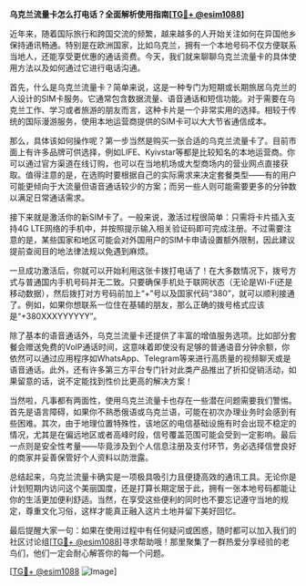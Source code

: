 **乌克兰流量卡怎么打电话？全面解析使用指南[[TG💪+ @esim1088](https://t.me/s/esim1088)]**

近年来，随着国际旅行和跨国交流的频繁，越来越多的人开始关注如何在异国他乡保持通讯畅通。特别是在欧洲国家，比如乌克兰，拥有一个本地号码不仅方便联系当地人，还能享受更优惠的通话资费。今天，我们就来聊聊乌克兰流量卡的具体使用方法以及如何通过它进行电话沟通。

首先，什么是乌克兰流量卡？简单来说，这是一种专门为短期或长期旅居乌克兰的人设计的SIM卡服务。它通常包含数据流量、语音通话和短信功能。对于需要在乌克兰工作、学习或者旅游的朋友而言，这种卡片是一个非常实用的选择。相较于传统的国际漫游服务，使用本地运营商提供的SIM卡可以大大节省通信成本。

那么，具体该如何操作呢？第一步当然是购买一张合适的乌克兰流量卡了。目前市面上有许多品牌可供选择，例如LIFE、Kyivstar等都是比较知名的本地运营商。你可以通过官方渠道在线订购，也可以在当地机场或大型商场内的营业网点直接获取。值得注意的是，在选购时要根据自己的实际需求来决定套餐类型——有的用户可能更倾向于大流量但语音通话较少的方案；而另一些人则可能需要更多的分钟数以满足日常通话需求。

接下来就是激活你的新SIM卡了。一般来说，激活过程很简单：只需将卡片插入支持4G LTE网络的手机中，并按照提示输入相关验证码即可完成注册。不过需要注意的是，某些国家和地区可能会对外国用户的SIM卡申请设置额外限制，因此建议提前查阅目的地法律法规以免遇到麻烦。

一旦成功激活后，你就可以开始利用这张卡拨打电话了！在大多数情况下，拨号方式与普通国内手机号码并无二致。只要确保手机处于联网状态（无论是Wi-Fi还是移动数据），然后拨打对方号码前加上“+”号以及国家代码“380”，就可以顺利接通了。例如，如果你想联系一位住在基辅的朋友，那么正确的拨号格式应该是“+380XXXYYYYYY”。

除了基本的语音通话外，乌克兰流量卡还提供了丰富的增值服务选项。比如部分套餐会赠送免费的VoIP通话时间，这意味着即使没有足够的普通语音分钟余额，你依然可以通过应用程序如WhatsApp、Telegram等来进行高质量的视频聊天或是语音通话。此外，还有许多第三方平台专门针对此类产品推出了折扣促销活动，如果留意的话，说不定能找到性价比更高的解决方案！

当然啦，凡事都有两面性，使用乌克兰流量卡也存在一些潜在问题需要我们警惕。首先是语言障碍，如果你不熟悉俄语或乌克兰语，可能在初次办理业务时会感到有些困难。其次，由于地理位置特殊性，该地区的电信基础设施有时会出现不稳定的情况，尤其是在偏远地区或者高峰时段，信号覆盖范围可能会受到一定影响。最后一点则是安全性考量——毕竟涉及到个人信息注册及支付环节，务必选择信誉良好的商家并妥善保管好个人资料以防泄露。

总结起来，乌克兰流量卡确实是一项极具吸引力且便捷高效的通讯工具。无论你是计划短期内访问这个美丽国度，还是打算长期定居于此，拥有一张本地号码都能让你的生活更加便利舒适。当然，在享受这些便利的同时也不要忘记遵守当地的规定，尊重文化习俗，这样才能真正融入这片土地并留下美好回忆。

最后提醒大家一句：如果在使用过程中有任何疑问或困惑，随时都可以加入我们的社区讨论组[[TG💪+ @esim1088](https://t.me/s/esim1088)]寻求帮助哦！那里聚集了一群热爱分享经验的老鸟们，他们一定会耐心解答你的每一个问题。

[[TG💪+ @esim1088](https://t.me/s/esim1088) ![Image](https://i.postimg.cc/4NQfJmqS/Snipaste-2025-05-13-00-14-12.png)]